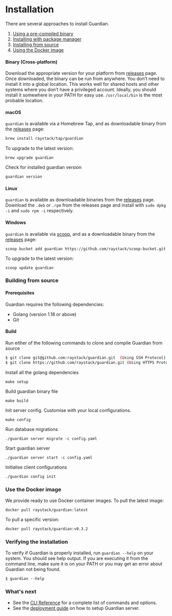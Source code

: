 # Installation

There are several approaches to install Guardian.

1. [Using a pre-compiled binary](#binary-cross-platform)
2. [Installing with package manager](#macOS)
3. [Installing from source](#building-from-source)
4. [Using the Docker image](#use-the-docker-image)

#### Binary (Cross-platform)

Download the appropriate version for your platform from [releases](https://github.com/raystack/guardian/releases) page. Once downloaded, the binary can be run from anywhere.
You don’t need to install it into a global location. This works well for shared hosts and other systems where you don’t have a privileged account.
Ideally, you should install it somewhere in your PATH for easy use. `/usr/local/bin` is the most probable location.

#### macOS

`guardian` is available via a Homebrew Tap, and as downloadable binary from the [releases](https://github.com/raystack/guardian/releases/latest) page:

```sh
brew install raystack/tap/guardian
```

To upgrade to the latest version:

```
brew upgrade guardian
```

Check for installed guardian version

```sh
guardian version
```

#### Linux

`guardian` is available as downloadable binaries from the [releases](https://github.com/raystack/guardian/releases/latest) page. Download the `.deb` or `.rpm` from the releases page and install with `sudo dpkg -i` and `sudo rpm -i` respectively.

#### Windows

`guardian` is available via [scoop](https://scoop.sh/), and as a downloadable binary from the [releases](https://github.com/raystack/guardian/releases/latest) page:

```
scoop bucket add guardian https://github.com/raystack/scoop-bucket.git
```

To upgrade to the latest version:

```
scoop update guardian
```

### Building from source

#### Prerequisites

Guardian requires the following dependencies:

- Golang (version 1.18 or above)
- Git

#### Build

Run either of the following commands to clone and compile Guardian from source

```sh
$ git clone git@github.com:raystack/guardian.git  (Using SSH Protocol) Or
$ git clone https://github.com/raystack/guardian.git (Using HTTPS Protocol)
```

Install all the golang dependencies

```
make setup
```

Build guardian binary file

```
make build
```

Init server config. Customise with your local configurations.

```
make config
```

Run database migrations

```
./guardian server migrate -c config.yaml
```

Start guardian server

```
./guardian server start -c config.yaml
```

Initialise client configurations

```
./guardian config init
```

### Use the Docker image

We provide ready to use Docker container images. To pull the latest image:

```
docker pull raystack/guardian:latest
```

To pull a specific version:

```
docker pull raystack/guardian:v0.3.2
```

### Verifying the installation​

To verify if Guardian is properly installed, run `guardian --help` on your system. You should see help output. If you are executing it from the command line, make sure it is on your PATH or you may get an error about Guardian not being found.

```
$ guardian --help
```

### What's next

- See the [CLI Reference](/docs/reference/cli) for a complete list of commands and options.
- See the [deployment guide](./guides/deployment.md) on how to setup Guardian server.
